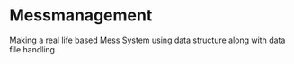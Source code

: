# Messmanagement
Making a real life based Mess System using data structure along with data file handling
